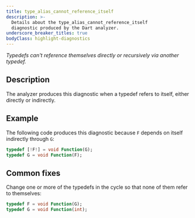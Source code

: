 ```yaml
---
title: type_alias_cannot_reference_itself
description: >-
  Details about the type_alias_cannot_reference_itself
  diagnostic produced by the Dart analyzer.
underscore_breaker_titles: true
bodyClass: highlight-diagnostics
---
```


_Typedefs can't reference themselves directly or recursively via another
typedef._

## Description

The analyzer produces this diagnostic when a typedef refers to itself,
either directly or indirectly.

## Example

The following code produces this diagnostic because `F` depends on itself
indirectly through `G`:

```dart
typedef [!F!] = void Function(G);
typedef G = void Function(F);
```

## Common fixes

Change one or more of the typedefs in the cycle so that none of them refer
to themselves:

```dart
typedef F = void Function(G);
typedef G = void Function(int);
```
